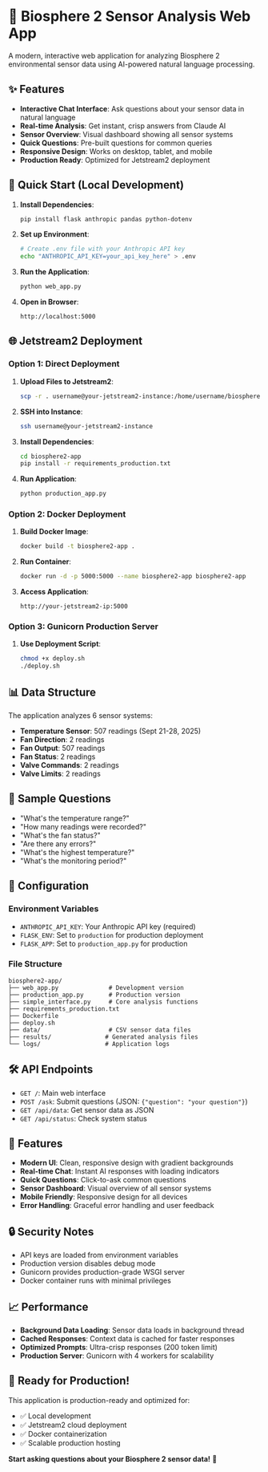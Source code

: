 # 🌿 Biosphere 2 Sensor Analysis Web App

A modern, interactive web application for analyzing Biosphere 2 environmental sensor data using AI-powered natural language processing.

## ✨ Features

- **Interactive Chat Interface**: Ask questions about your sensor data in natural language
- **Real-time Analysis**: Get instant, crisp answers from Claude AI
- **Sensor Overview**: Visual dashboard showing all sensor systems
- **Quick Questions**: Pre-built questions for common queries
- **Responsive Design**: Works on desktop, tablet, and mobile
- **Production Ready**: Optimized for Jetstream2 deployment

## 🚀 Quick Start (Local Development)

1. **Install Dependencies**:
   ```bash
   pip install flask anthropic pandas python-dotenv
   ```

2. **Set up Environment**:
   ```bash
   # Create .env file with your Anthropic API key
   echo "ANTHROPIC_API_KEY=your_api_key_here" > .env
   ```

3. **Run the Application**:
   ```bash
   python web_app.py
   ```

4. **Open in Browser**:
   ```
   http://localhost:5000
   ```

## 🌐 Jetstream2 Deployment

### Option 1: Direct Deployment

1. **Upload Files to Jetstream2**:
   ```bash
   scp -r . username@your-jetstream2-instance:/home/username/biosphere2-app/
   ```

2. **SSH into Instance**:
   ```bash
   ssh username@your-jetstream2-instance
   ```

3. **Install Dependencies**:
   ```bash
   cd biosphere2-app
   pip install -r requirements_production.txt
   ```

4. **Run Application**:
   ```bash
   python production_app.py
   ```

### Option 2: Docker Deployment

1. **Build Docker Image**:
   ```bash
   docker build -t biosphere2-app .
   ```

2. **Run Container**:
   ```bash
   docker run -d -p 5000:5000 --name biosphere2-app biosphere2-app
   ```

3. **Access Application**:
   ```
   http://your-jetstream2-ip:5000
   ```

### Option 3: Gunicorn Production Server

1. **Use Deployment Script**:
   ```bash
   chmod +x deploy.sh
   ./deploy.sh
   ```

## 📊 Data Structure

The application analyzes 6 sensor systems:

- **Temperature Sensor**: 507 readings (Sept 21-28, 2025)
- **Fan Direction**: 2 readings
- **Fan Output**: 507 readings  
- **Fan Status**: 2 readings
- **Valve Commands**: 2 readings
- **Valve Limits**: 2 readings

## 🎯 Sample Questions

- "What's the temperature range?"
- "How many readings were recorded?"
- "What's the fan status?"
- "Are there any errors?"
- "What's the highest temperature?"
- "What's the monitoring period?"

## 🔧 Configuration

### Environment Variables

- `ANTHROPIC_API_KEY`: Your Anthropic API key (required)
- `FLASK_ENV`: Set to `production` for production deployment
- `FLASK_APP`: Set to `production_app.py` for production

### File Structure

```
biosphere2-app/
├── web_app.py              # Development version
├── production_app.py       # Production version
├── simple_interface.py     # Core analysis functions
├── requirements_production.txt
├── Dockerfile
├── deploy.sh
├── data/                   # CSV sensor data files
├── results/               # Generated analysis files
└── logs/                  # Application logs
```

## 🛠️ API Endpoints

- `GET /`: Main web interface
- `POST /ask`: Submit questions (JSON: `{"question": "your question"}`)
- `GET /api/data`: Get sensor data as JSON
- `GET /api/status`: Check system status

## 📱 Features

- **Modern UI**: Clean, responsive design with gradient backgrounds
- **Real-time Chat**: Instant AI responses with loading indicators
- **Quick Questions**: Click-to-ask common questions
- **Sensor Dashboard**: Visual overview of all sensor systems
- **Mobile Friendly**: Responsive design for all devices
- **Error Handling**: Graceful error handling and user feedback

## 🔒 Security Notes

- API keys are loaded from environment variables
- Production version disables debug mode
- Gunicorn provides production-grade WSGI server
- Docker container runs with minimal privileges

## 📈 Performance

- **Background Data Loading**: Sensor data loads in background thread
- **Cached Responses**: Context data is cached for faster responses
- **Optimized Prompts**: Ultra-crisp responses (200 token limit)
- **Production Server**: Gunicorn with 4 workers for scalability

## 🚀 Ready for Production!

This application is production-ready and optimized for:
- ✅ Local development
- ✅ Jetstream2 cloud deployment  
- ✅ Docker containerization
- ✅ Scalable production hosting

**Start asking questions about your Biosphere 2 sensor data!** 🌿
